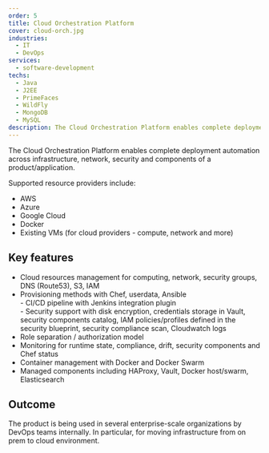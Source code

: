 ```yaml
---
order: 5
title: Cloud Orchestration Platform
cover: cloud-orch.jpg
industries:
  - IT
  - DevOps
services:
  - software-development
techs:
  - Java
  - J2EE
  - PrimeFaces
  - WildFly
  - MongoDB
  - MySQL
description: The Cloud Orchestration Platform enables complete deployment automation across infrastructure, network, security and components of a product/application.
---
```

The Cloud Orchestration Platform enables complete deployment automation across infrastructure, network, security and components of a product/application.

Supported resource providers include:

* AWS
* Azure
* Google Cloud
* Docker
* Existing VMs (for cloud providers - compute, network and more)

##  Key features

* Cloud resources management for computing, network, security groups, DNS (Route53), S3, IAM
* Provisioning methods with Chef, userdata, Ansible
    <br/> - CI/CD pipeline with Jenkins integration plugin
    <br/> - Security support with disk encryption, credentials storage in Vault, security components catalog, IAM policies/profiles defined in the security blueprint, security compliance scan, Cloudwatch logs
* Role separation / authorization model
* Monitoring for runtime state, compliance, drift, security components and Chef status
* Container management with Docker and Docker Swarm
* Managed components including HAProxy, Vault, Docker host/swarm, Elasticsearch

## Outcome

The product is being used in several enterprise-scale organizations by DevOps teams internally. In particular, for moving infrastructure from on prem to cloud environment.
